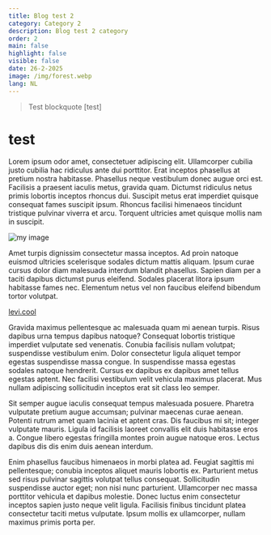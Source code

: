 ```yaml
---
title: Blog test 2
category: Category 2
description: Blog test 2 category
order: 2
main: false
highlight: false
visible: false
date: 26-2-2025
image: /img/forest.webp
lang: NL
---
```

> Test blockquote
[test]

# test

Lorem ipsum odor amet, consectetuer adipiscing elit. Ullamcorper cubilia justo cubilia hac ridiculus ante dui porttitor. Erat inceptos phasellus at pretium nostra habitasse. Phasellus neque vestibulum donec augue orci est. Facilisis a praesent iaculis metus, gravida quam. Dictumst ridiculus netus primis lobortis inceptos rhoncus dui. Suscipit metus erat imperdiet quisque consequat fames suscipit ipsum. Rhoncus facilisi himenaeos tincidunt tristique pulvinar viverra et arcu. Torquent ultricies amet quisque mollis nam in suscipit.

![my image](/img/ogimage.webp)

Amet turpis dignissim consectetur massa inceptos. Ad proin natoque euismod ultricies scelerisque sodales dictum mattis aliquam. Ipsum curae cursus dolor diam malesuada interdum blandit phasellus. Sapien diam per a taciti dapibus dictumst purus eleifend. Sodales placerat litora ipsum habitasse fames nec. Elementum netus vel non faucibus eleifend bibendum tortor volutpat.

[levi.cool](https://levi.cool/)

Gravida maximus pellentesque ac malesuada quam mi aenean turpis. Risus dapibus urna tempus dapibus natoque? Consequat lobortis tristique imperdiet vulputate sed venenatis. Conubia facilisis nullam volutpat; suspendisse vestibulum enim. Dolor consectetur ligula aliquet tempor egestas suspendisse massa congue. In suspendisse massa egestas sodales natoque hendrerit. Cursus ex dapibus ex dapibus amet tellus egestas aptent. Nec facilisi vestibulum velit vehicula maximus placerat. Mus nullam adipiscing sollicitudin inceptos erat sit class leo semper.

Sit semper augue iaculis consequat tempus malesuada posuere. Pharetra vulputate pretium augue accumsan; pulvinar maecenas curae aenean. Potenti rutrum amet quam lacinia et aptent cras. Dis faucibus mi sit; integer vulputate mauris. Ligula id facilisis laoreet convallis elit duis habitasse eros a. Congue libero egestas fringilla montes proin augue natoque eros. Lectus dapibus dis dis enim duis aenean interdum.

Enim phasellus faucibus himenaeos in morbi platea ad. Feugiat sagittis mi pellentesque; conubia inceptos aliquet mauris lobortis ex. Parturient metus sed risus pulvinar sagittis volutpat tellus consequat. Sollicitudin suspendisse auctor eget; non nisi nunc parturient. Ullamcorper nec massa porttitor vehicula et dapibus molestie. Donec luctus enim consectetur inceptos sapien justo neque velit ligula. Facilisis finibus tincidunt platea consectetur taciti metus vulputate. Ipsum mollis ex ullamcorper, nullam maximus primis porta per.